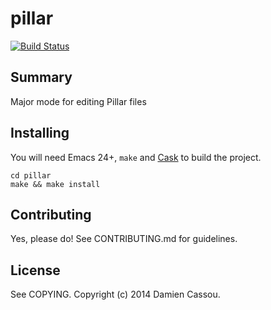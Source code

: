 # pillar

[![Build Status](https://travis-ci.org/DamienCassou/pillar-mode.png?branch=master)](https://travis-ci.org/DamienCassou/pillar-mode)

## Summary

Major mode for editing Pillar files

## Installing

You will need Emacs 24+, `make` and [Cask](https://github.com/cask/cask) to
build the project.

    cd pillar
    make && make install

## Contributing

Yes, please do! See CONTRIBUTING.md for guidelines.

## License

See COPYING. Copyright (c) 2014 Damien Cassou.
